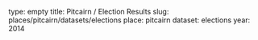 type: empty
title: Pitcairn / Election Results
slug: places/pitcairn/datasets/elections
place: pitcairn
dataset: elections
year: 2014
